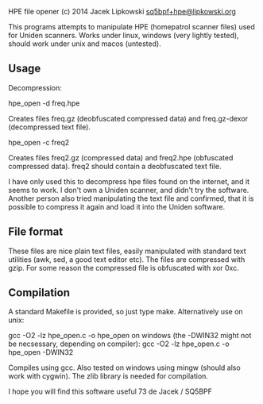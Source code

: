HPE file opener
(c) 2014 Jacek Lipkowski <sq5bpf+hpe@lipkowski.org>

This programs attempts to manipulate HPE (homepatrol scanner files) 
used for Uniden scanners. Works under linux, windows (very lightly tested),
should work under unix and macos (untested).

Usage
-----

Decompression:

hpe_open -d freq.hpe

Creates files freq.gz (deobfuscated compressed data) and freq.gz-dexor 
(decompressed text file).

hpe_open -c freq2

Creates files freq2.gz (compressed data) and freq2.hpe (obfuscated 
compressed data). freq2 should contain a deobfuscated text file.


I have only used this to decompress hpe files found on the internet, and
it seems to work. I don't own a Uniden scanner, and didn't try the 
software. Another person also tried manipulating the text file
and confirmed, that it is possible to compress it again and load it into
the Uniden software. 


File format
------------

These files are nice plain text files, easily manipulated with standard
text utilities (awk, sed, a good text editor etc). The files are compressed
with gzip. For some reason the compressed file is obfuscated with xor 0xc.


Compilation
-----------

A standard Makefile is provided, so just type make. Alternatively use
on unix:

gcc -O2 -lz hpe_open.c -o hpe_open
on windows (the -DWIN32 might not be necsessary, depending on compiler):
gcc -O2 -lz hpe_open.c -o hpe_open -DWIN32

Compiles using gcc. Also tested on windows using mingw (should also work
with cygwin). The zlib library is needed for compilation.


I hope you will find this software useful
73 de Jacek / SQ5BPF

